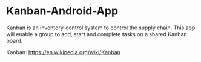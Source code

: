 # Kanban-Android-App

Kanban is an inventory-control system to control the supply chain. This app will enable a group to add, start and complete tasks on a shared Kanban board. 

Kanban: https://en.wikipedia.org/wiki/Kanban
